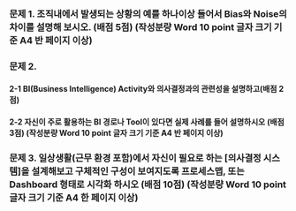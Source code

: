 ### 문제 1. 조직내에서 발생되는 상황의 예를 하나이상 들어서 Bias와 Noise의 차이를 설명해 보시오. (배점 5점) (작성분량 Word 10 point 글자 크기 기준 A4 반 페이지 이상) 

### 문제 2.

#### 2-1 BI(Business Intelligence) Activity와 의사결정과의 관련성을 설명하고(배점 2점)

#### 2-2 자신이 주로 활용하는 BI 경로나 Tool이 있다면 실제 사례를 들어 설명하시오  (배점 3점) (작성분량 Word 10 point 글자 크기 기준 A4 반 페이지 이상) 

### 문제 3. 일상생활(근무 환경 포함)에서 자신이 필요로 하는 [의사결정 시스템]을 설계해보고 구체적인 구성이 보여지도록 프로세스맵, 또는 Dashboard 형태로 시각화 하시오 (배점 10점) (작성분량 Word 10 point 글자 크기 기준 A4  한 페이지 이상)

